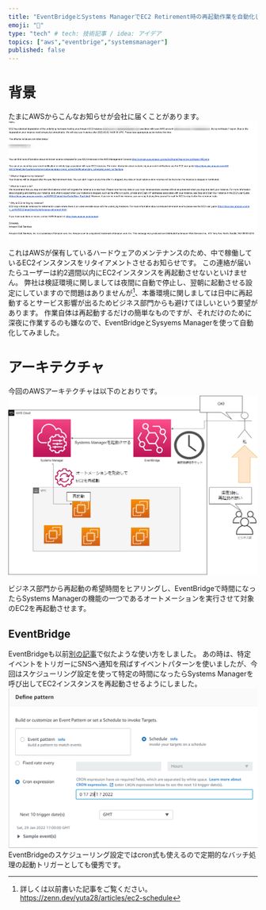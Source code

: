 ```yaml
---
title: "EventBridgeとSystems ManagerでEC2 Retirement時の再起動作業を自動化してみた"
emoji: "🐁"
type: "tech" # tech: 技術記事 / idea: アイデア
topics: ["aws","eventbrige","systemsmanager"]
published: false
---
```

# 背景
たまにAWSからこんなお知らせが会社に届くことがあります。
![](/images/eventbridge-ssm-ec2retirement/image1.jpg)

これはAWSが保有しているハードウェアのメンテナンスのため、中で稼働しているEC2インスタンスをリタイアメントさせるお知らせです。
この連絡が届いたらユーザーは約2週間以内にEC2インスタンスを再起動させないといけません。
弊社は検証環境に関しましては夜間に自動で停止し、翌朝に起動させる設定にしていますので問題はありませんが[^1]、本番環境に関しましては日中に再起動するとサービス影響が出るためビジネス部門からも避けてほしいという要望があります。
作業自体は再起動するだけの簡単なものですが、それだけのために深夜に作業するのも嫌なので、EventBridgeとSysyems Managerを使って自動化してみました。
[^1]: 詳しくは以前書いた記事をご覧ください。https://zenn.dev/yuta28/articles/ec2-schedule

# アーキテクチャ
今回のAWSアーキテクチャは以下のとおりです。
![](/images/eventbridge-ssm-ec2retirement/image2.png)

ビジネス部門から再起動の希望時間をヒアリングし、EventBridgeで時間になったらSystems Managerの機能の一つであるオートメーションを実行させて対象のEC2を再起動させます。

## EventBridge
EventBridgeも以前[別の記事](https://zenn.dev/yuta28/articles/eventbridge-slack)で似たような使い方をしました。
あの時は、特定イベントをトリガーにSNSへ通知を飛ばすイベントパターンを使いましたが、今回はスケジューリング設定を使って特定の時間になったらSystems Managerを呼び出してEC2インスタンスを再起動させるようにしました。
![](/images/eventbridge-ssm-ec2retirement/image3.png)
EventBridgeのスケジューリング設定ではcron式も使えるので定期的なバッチ処理の起動トリガーとしても優秀です。
